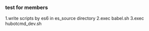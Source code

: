 ### test for members

1.write scripts by es6 in es_source directory
2.exec babel.sh
3.exec hubotcmd_dev.sh
